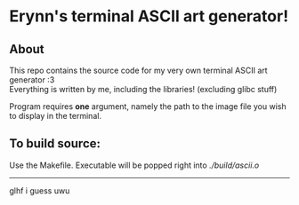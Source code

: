 # Erynn's terminal ASCII art generator!
## About
This repo contains the source code for my very own terminal ASCII art generator :3  
Everything is written by me, including the libraries! (excluding glibc stuff)

Program requires **one** argument, namely the path to the image file you wish to display in the terminal.

## To build source:
Use the Makefile. Executable will be popped right into *./build/ascii.o*

---

glhf i guess uwu
